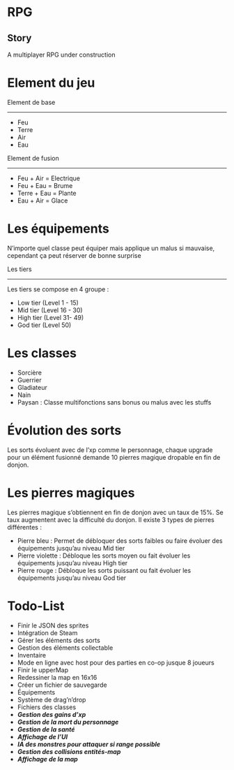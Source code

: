 # RPG

## Story
A multiplayer RPG under construction

Element du jeu
==============
Element de base
_______________
* Feu
* Terre
* Air
* Eau

Element de fusion
_________________
* Feu + Air = Electrique
* Feu + Eau = Brume
* Terre + Eau = Plante
* Eau + Air = Glace

Les équipements
===============
N’importe quel classe peut équiper mais applique un malus si mauvaise, cependant ça peut réserver de bonne surprise

Les tiers
_________
Les tiers se compose en 4 groupe :
* Low tier (Level 1 - 15)
* Mid tier (Level 16 - 30)
* High tier (Level 31- 49)
* God tier (Level 50)


Les classes
===========
* Sorcière
* Guerrier
* Gladiateur
* Nain
* Paysan : Classe multifonctions sans bonus ou malus avec les stuffs

Évolution des sorts
===================
Les sorts évoluent avec de l’xp comme le personnage, chaque upgrade pour un élément fusionné demande 10 pierres magique dropable en fin de donjon.

Les pierres magiques
====================
Les pierres magique s’obtiennent en fin de donjon avec un taux de 15%. Se taux augmentent avec la difficulté du donjon. Il existe 3 types de pierres différentes :
* Pierre bleu : Permet de débloquer des sorts faibles ou faire évoluer des équipements jusqu’au niveau Mid tier
* Pierre violette : Débloque les sorts moyen ou fait évoluer les équipements jusqu’au niveau High tier
* Pierre rouge : Débloque les sorts puissant ou fait évoluer les équipements jusqu’au niveau God tier


Todo-List
=========
* Finir le JSON des sprites
* Intégration de Steam
* Gérer les éléments des sorts
* Gestion des éléments collectable
* Inventaire
* Mode en ligne avec host pour des parties en co-op jusque 8 joueurs
* Finir le upperMap
* Redessiner la map en 16x16
* Créer un fichier de sauvegarde
* Équipements
* Système de drag’n’drop
* Fichiers des classes
* ***Gestion des gains d’xp***
* ***Gestion de la mort du personnage***
* ***Gestion de la santé***
* ***Affichage de l’UI***
* ***IA des monstres pour attaquer si range possible***
* ***Gestion des collisions entités-map***
* ***Affichage de la map***
